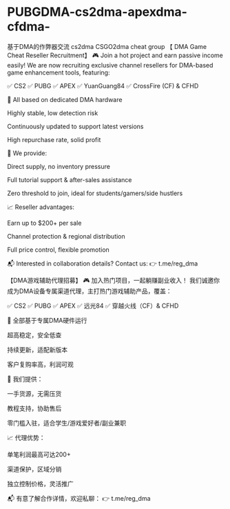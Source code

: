 # PUBGDMA-cs2dma-apexdma-cfdma-
基于DMA的作弊器交流
cs2dma
CSGO2dma cheat group 【 DMA Game Cheat Reseller Recruitment】 🎮 Join a hot project and earn passive income easily! We are now recruiting exclusive channel resellers for DMA-based game enhancement tools, featuring:

✅ CS2 ✅ PUBG ✅ APEX ✅ YuanGuang84 ✅ CrossFire (CF) & CFHD

🔧 All based on dedicated DMA hardware

Highly stable, low detection risk

Continuously updated to support latest versions

High repurchase rate, solid profit

💼 We provide:

Direct supply, no inventory pressure

Full tutorial support & after-sales assistance

Zero threshold to join, ideal for students/gamers/side hustlers

📈 Reseller advantages:

Earn up to $200+ per sale

Channel protection & regional distribution

Full price control, flexible promotion

📬 Interested in collaboration details? Contact us: 👉 t.me/reg_dma

【DMA游戏辅助代理招募】 🎮 加入热门项目，一起躺赚副业收入！ 我们诚邀你成为DMA设备专属渠道代理，主打热门游戏辅助产品，覆盖：

✅ CS2 ✅ PUBG ✅ APEX ✅ 远光84 ✅ 穿越火线（CF）& CFHD

🔧 全部基于专属DMA硬件运行

超高稳定，安全低查

持续更新，适配新版本

客户复购率高，利润可观

💼 我们提供：

一手货源，无需压货

教程支持，协助售后

零门槛入驻，适合学生/游戏爱好者/副业兼职

📈 代理优势：

单笔利润最高可达200+

渠道保护，区域分销

独立控制价格，灵活推广

📬 有意了解合作详情，欢迎私聊： 👉 t.me/reg_dma
